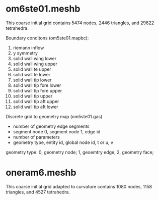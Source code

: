 
# om6ste01.meshb

This coarse initial grid contains 5474 nodes, 2446 triangles, and 29822 tetrahedra.

Boundary conditons (om5ste01.mapbc):
1. riemann inflow
2. y symmetry
3. solid wall wing lower
4. solid wall wing upper
5. solid wall te upper
6. solid wall te lower
7. solid wall tip lower
8. solid wall tip fore lower
9. solid wall tip fore upper
10. solid wall tip upper
11. solid wall tip aft upper
12. solid wall tip aft lower

Discrete grid to geometry map (om5ste01.gas)
- number of geometry edge segments
- segment node 0, segment node 1, edge id
- number of parameters
- geometry type, entity id, global node id, t or u, v

geometry type: 0, geometry node; 1, geoemtry edge; 2, geometry face;

# oneram6.meshb

This coarse initial grid adapted to curvature contains 1080 nodes, 1158 triangles, and 4527 tetrahedra.